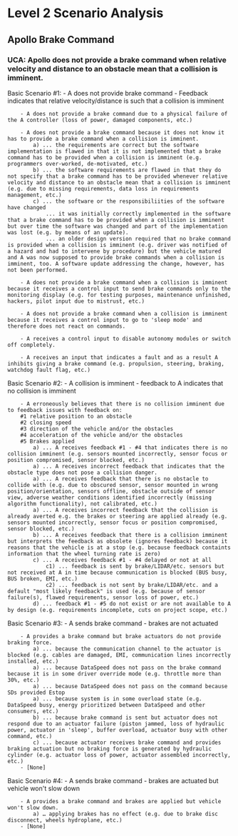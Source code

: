 ﻿# Level 2 Scenario Analysis

## Apollo Brake Command

### UCA: Apollo does not provide a brake command when relative velocity and distance to an obstacle mean that a collision is imminent.

Basic Scenario #1: 
	- A does not provide brake command
	- Feedback indicates that relative velocity/distance is such that a collision is imminent

		- A does not provide a brake command due to a physical failure of the A controller (loss of power, damaged components, etc.)

		- A does not provide a brake command because it does not know it has to provide a brake command when a collision is imminent.
 			a) ... the requirements are correct but the software implementation is flawed in that it is not implemented that a brake command has to be provided when a collision is imminent (e.g. programmers over-worked, de-motivated, etc.) 
 			b) ... the software requirements are flawed in that they do not specify that a brake command has to be provided whenever relative velocity and distance to an obstacle mean that a collision is imminent (e.g. due to missing requirements, data loss in requirements management, etc.)
 			c) ... the software or the responsibiliities of the software have changed 
   				... it was initially correctly implemented in the software that a brake command has to be provided when a collision is imminent but over time the software was changed and part of the implementation was lost (e.g. by means of an update).
   				... an older design version required that no brake command is provided when a collision is imminent (e.g. driver was notified of a hazard and had to intervene by procedure) but the vehicle matured and A was now supposed to provide brake commands when a collision is imminent, too. A software update addressing the change, however, has not been performed. 

		- A does not provide a brake command when a collision is imminent because it receives a control input to send brake commands only to the monitoring display (e.g. for testing purposes, maintenance unfinished, hackers, pilot input due to mistrust, etc.)

		- A does not provide a brake command when a collision is imminent because it receives a control input to go to 'sleep mode' and therefore does not react on commands.

		- A receives a control input to disable autonomy modules or switch off completely.

		- A receives an input that indicates a fault and as a result A inhibits giving a brake command (e.g. propulsion, steering, braking, watchdog fault flag, etc.) 

Basic Scenario #2:
	- A collision is imminent
	- feedback to A indicates that no collision is imminent

		- A erroneously believes that there is no collision imminent due to feedback issues with feedback on:    
 		#1 relative position to an obstacle 
 		#2 closing speed 
 		#3 direction of the vehicle and/or the obstacles 
 		#4 acceleration of the vehicle and/or the obstacles 
 		#5 Brakes applied
 			a) ... A receives feedback #1 - #4 that indicates there is no collision imminent (e.g. sensors mounted incorrectly, sensor focus or position compromised, sensor blocked, etc.)
 			a) ... A receives incorrect feedback that indicates that the obstacle type does not pose a collision danger.
 			a) ... A receives feedback that there is no obstacle to collide with (e.g. due to obscured sensor, sensor mounted in wrong position/orientation, sensors offline, obstacle outside of sensor view, adverse weather conditions identified incorrectly (missing algorithm functionality), not calibrated, etc.)
 			a) ... A receives incorrect feedback that the collision is already averted e.g. the brakes or steering are applied already (e.g. sensors mounted incorrectly, sensor focus or position compromised, sensor blocked, etc.)
 			b) ... A receives feedback that there is a collision imminent but interprets the feedback as obsolete (ignores feedback) because it reasons that the vehicle is at a stop (e.g. because feedback containts information that the wheel turning rate is zero)
			c) ... A receives feedback #1 - #4 delayed or not at all
 				c1) ... feedback is sent by brake/LIDAR/etc. sensors but not received at A in time because communication is blocked (BUS busy, BUS broken, EMI, etc.)
 				c2) ... feedback is not sent by brake/LIDAR/etc. and a default "most likely feedback" is used (e.g. because of sensor failure(s), flawed requirements, sensor loss of power, etc.)
 			d) ... feedback #1 - #5 do not exist or are not available to A by design (e.g. requirements incomplete, cuts on project scope, etc.)

Basic Scenario #3:
	- A sends brake command
	- brakes are not actuated

		- A provides a brake command but brake actuators do not provide braking force.
 			a) ... because the communication channel to the actuator is blocked (e.g. cables are damaged, EMI, communication lines incorrectly installed, etc.) 
 			a) ... because DataSpeed does not pass on the brake command because it is in some driver override mode (e.g. throttle more than 30%, etc.) 
 			a) ... because DataSpeed does not pass on the command because SDs provided Estop
 			a) ... because system is in some overload state (e.g. DataSpeed busy, energy prioritized between DataSpeed and other consumers, etc.)
 			b) ... because brake command is sent but actuator does not respond due to an actuator failure (piston jammed, loss of hydraulic power, actuator in 'sleep', buffer overload, actuator busy with other command, etc.)
 			c) ... because actuator receives brake command and provides braking actuation but no braking force is generated by hydraulic cylinder (e.g. actuator loss of power, actuator assembled incorrectly, etc.)
		- [None]

Basic Scenario #4:
	- A sends brake command
	- brakes are actuated but vehicle won't slow down

		- A provides a brake command and brakes are applied but vehicle won't slow down.
 			a) … applying brakes has no effect (e.g. due to brake disc disconnect, wheels hydroplane, etc.)
		- [None]











